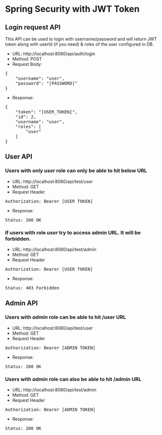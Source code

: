 # Spring Security with JWT Token

## Login request API
This API can be used to login with username/password and will return JWT token along with userId (if you need) & roles of the user configured in DB.

- URL: http://localhost:8080/api/auth/login
- Method: POST
- Request Body: 
<pre>
{
    "username": "user",
    "password": "[PASSWORD]"
}
</pre>
- Response:
<pre>
{
    "token": "[USER_TOKEN]",
    "id": 2,
    "username": "user",
    "roles": [
        "user"
    ]
}
</pre>

## User API
### Users with only <i>user</i> role can only be able to hit below URL

- URL: http://localhost:8080/api/test/user
- Method: GET
- Request Header
<pre>
Authorization: Bearer [USER_TOKEN]
</pre>
- Response:
<pre>
Status: 200 OK
</pre>

### If users with role <i>user</i> try to access admin URL. It will be forbidden.

- URL: http://localhost:8080/api/test/admin
- Method: GET
- Request Header
<pre>
Authorization: Bearer [USER_TOKEN]
</pre>
- Response:
<pre>
Status: 403 Forbidden
</pre>


## Admin API
### Users with <i>admin</i> role can be able to hit /user URL

- URL: http://localhost:8080/api/test/user
- Method: GET
- Request Header
<pre>
Authorization: Bearer [ADMIN_TOKEN]
</pre>
- Response:
<pre>
Status: 200 OK
</pre>

### Users with <i>admin</i> role can also be able to hit /admin URL
- URL: http://localhost:8080/api/test/admin
- Method: GET
- Request Header
<pre>
Authorization: Bearer [ADMIN_TOKEN]
</pre>
- Response:
<pre>
Status: 200 OK
</pre>